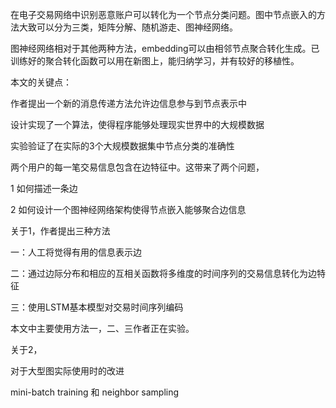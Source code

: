 在电子交易网络中识别恶意账户可以转化为一个节点分类问题。图中节点嵌入的方法大致可以分为三类，矩阵分解、随机游走、图神经网络。

图神经网络相对于其他两种方法，embedding可以由相邻节点聚合转化生成。已训练好的聚合转化函数可以用在新图上，能归纳学习，并有较好的移植性。



本文的关键点：

作者提出一个新的消息传递方法允许边信息参与到节点表示中

设计实现了一个算法，使得程序能够处理现实世界中的大规模数据

实验验证了在实际的3个大规模数据集中节点分类的准确性



两个用户的每一笔交易信息包含在边特征中。这带来了两个问题，

1 如何描述一条边

2 如何设计一个图神经网络架构使得节点嵌入能够聚合边信息

关于1，作者提出三种方法

一：人工将觉得有用的信息表示边

二：通过边际分布和相应的互相关函数将多维度的时间序列的交易信息转化为边特征

三：使用LSTM基本模型对交易时间序列编码

本文中主要使用方法一，二、三作者正在实验。



关于2，



对于大型图实际使用时的改进

mini-batch  training 和 neighbor sampling





